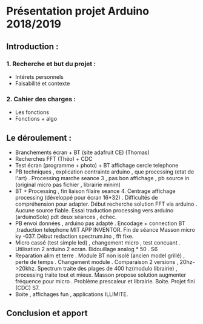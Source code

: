 # Présentation projet Arduino 2018/2019
## Introduction :
### 1. Recherche et but du projet :
- Intérets personnels 
- Faisabilité et contexte 
### 2. Cahier des charges :
- Les fonctions 
- Fonctions + algo
## Le déroulement :
- Branchements écran + BT (site adafruit CE)  (Thomas)
- Recherches FFT (Théo) + CDC
- Test écran (programme + photo) + BT affichage cercle telephone
- PB techniques , explication contrainte arduino , que processing (etat de l'art) . Processing marche seance 3 , pas bon affichage , pb source in (original micro pas fichier , librairie minim)
- BT + Processing , fin liaison filaire seance 4. Centrage affichage processing (développé pour écran 16*32) . Difficultés de compréhension pour adapter.  Début recherche solution FFT via arduino . Aucune source fiable. Essai traduction processing vers arduino (arduinoSolo) pdt deux séances , échec. 
- PB envoi données , arduino pas adapté . Encodage + connection BT ,traduction telephone MIT APP INVENTOR. Fin de séance Masson micro ky -037. Début redaction spectrum.ino , fft fixe.
- Micro cassé (test simple led) , changement micro , test concuant . Utilisation 2 arduino 2 ecran. Bidouillage analog * 50 . S6
- Reparation alim et terre . Module BT non isolé (ancien model grillé) , perte de temps . Changement module . Comparaison 2 versions , 20hz->20khz. Spectrum traite des plages de 400 hz(modulo librairie) , processing traite tout et mieux. Masson propose solution augmenter fréquence pour micro . Problème prescaleur et librairie. Boite. Projet fini (CDC) S7.
- Boite , affichages fun , applications ILLIMITE.

## Conclusion et apport
